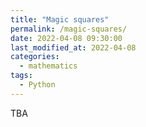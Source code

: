 ```yaml
---
title: "Magic squares"
permalink: /magic-squares/
date: 2022-04-08 09:30:00
last_modified_at: 2022-04-08
categories:
  - mathematics
tags:
  - Python
---
```


TBA
